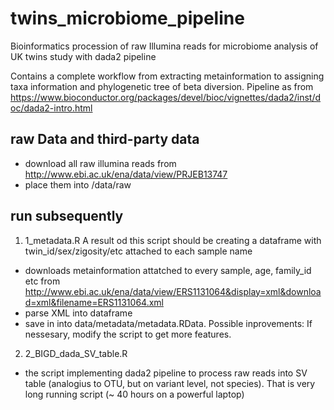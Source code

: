 # twins_microbiome_pipeline
Bioinformatics procession of raw Illumina reads for microbiome analysis of UK twins study with dada2 pipeline

Contains a complete workflow from extracting metainformation to assigning taxa information and phylogenetic tree of beta diversion.
Pipeline as from https://www.bioconductor.org/packages/devel/bioc/vignettes/dada2/inst/doc/dada2-intro.html


## raw Data and third-party data
- download all raw illumina reads from http://www.ebi.ac.uk/ena/data/view/PRJEB13747
- place them into /data/raw

## run subsequently
1. 1_metadata.R 
A result od this script should be creating a dataframe with twin_id/sex/zigosity/etc attached to each sample name

- downloads metainformation attatched to every sample, age, family_id etc from http://www.ebi.ac.uk/ena/data/view/ERS1131064&display=xml&download=xml&filename=ERS1131064.xml
- parse XML into dataframe
- save in into data/metadata/metadata.RData.
Possible inprovements: If nessesary, modify the script to get more features.

2. 2_BIGD_dada_SV_table.R 
- the script implementing dada2 pipeline to process raw reads into SV table (analogius to OTU, but on variant level, not species). That is very long running script (~ 40 hours on a powerful laptop)